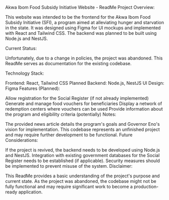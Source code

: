 Akwa Ibom Food Subsidy Initiative Website - ReadMe
Project Overview:

This website was intended to be the frontend for the Akwa Ibom Food Subsidy Initiative (SFI), a program aimed at alleviating hunger and starvation in the state. It was designed using Figma for UI mockups and implemented with React and Tailwind CSS. The backend was planned to be built using Node.js and NestJS.

Current Status:

Unfortunately, due to a change in policies, the project was abandoned. This ReadMe serves as documentation for the existing codebase.

Technology Stack:

Frontend: React, Tailwind CSS
Planned Backend: Node.js, NestJS
UI Design: Figma
Features (Planned):

Allow registration for the Social Register (if not already implemented)
Generate and manage food vouchers for beneficiaries
Display a network of redemption centers where vouchers can be used
Provide information about the program and eligibility criteria (potentially)
Notes:

The provided news article details the program's goals and Governor Eno's vision for implementation.
This codebase represents an unfinished project and may require further development to be functional.
Future Considerations:

If the project is revived, the backend needs to be developed using Node.js and NestJS.
Integration with existing government databases for the Social Register needs to be established (if applicable).
Security measures should be implemented to prevent misuse of the system.
Disclaimer:

This ReadMe provides a basic understanding of the project's purpose and current state. As the project was abandoned, the codebase might not be fully functional and may require significant work to become a production-ready application.
